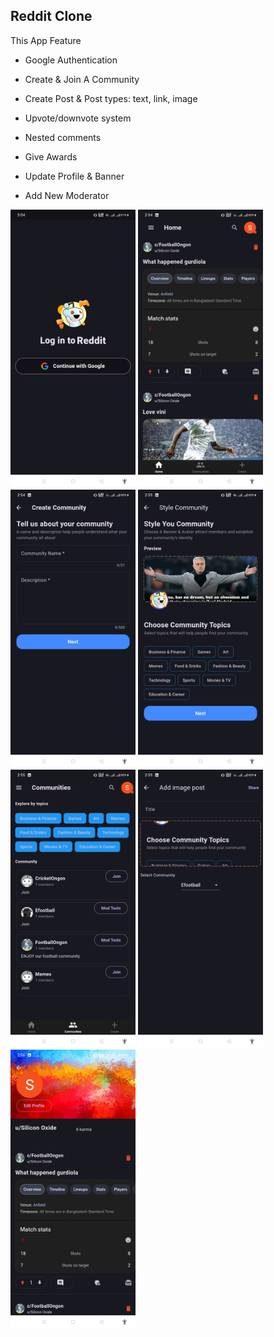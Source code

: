 ## Reddit Clone

This App Feature

- Google Authentication
- Create & Join A Community
- Create Post & Post types: text, link, image

- Upvote/downvote system

- Nested comments

- Give Awards

- Update Profile & Banner

- Add New Moderator

<div>
<img src="images/Screenshot_2024-12-04-03-04-55-19_9c2a6cedc7552e61f5a3ed862fbcbe76.jpg"  width="200">

<img src="images/Screenshot_2024-12-04-02-54-37-55_9c2a6cedc7552e61f5a3ed862fbcbe76.jpg" width="200">

<img src="images/Screenshot_2024-12-04-02-54-46-94_9c2a6cedc7552e61f5a3ed862fbcbe76.jpg"  width="200">

<img src="images/Screenshot_2024-12-04-02-55-22-00_9c2a6cedc7552e61f5a3ed862fbcbe76.jpg"  width="200">
</div>
<div>

<img src="images/Screenshot_2024-12-04-02-55-34-81_9c2a6cedc7552e61f5a3ed862fbcbe76.jpg"  width="200">
<img src="images/Screenshot_2024-12-04-02-55-51-51_9c2a6cedc7552e61f5a3ed862fbcbe76.jpg"  width="200">
<img src="images/Screenshot_2024-12-04-02-56-00-51_9c2a6cedc7552e61f5a3ed862fbcbe76.jpg"  width="200">

</div>
